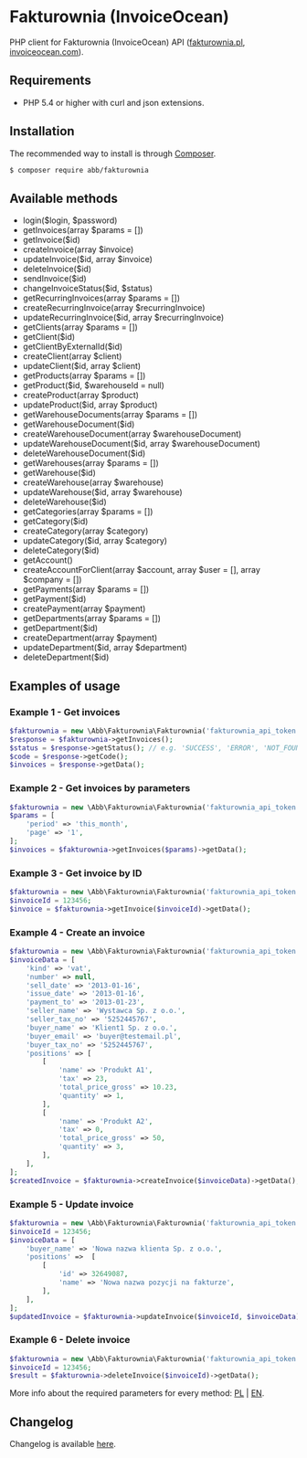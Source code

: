 # Fakturownia (InvoiceOcean)
PHP client for Fakturownia (InvoiceOcean) API ([fakturownia.pl](https://fakturownia.pl), [invoiceocean.com](https://invoiceocean.com)).

## Requirements
* PHP 5.4 or higher with curl and json extensions.

## Installation
The recommended way to install is through [Composer](http://getcomposer.org).

```bash
$ composer require abb/fakturownia
```

## Available methods

* login($login, $password)
* getInvoices(array $params = [])
* getInvoice($id)
* createInvoice(array $invoice)
* updateInvoice($id, array $invoice)
* deleteInvoice($id)
* sendInvoice($id)
* changeInvoiceStatus($id, $status)
* getRecurringInvoices(array $params = [])
* createRecurringInvoice(array $recurringInvoice)
* updateRecurringInvoice($id, array $recurringInvoice)
* getClients(array $params = [])
* getClient($id)
* getClientByExternalId($id)
* createClient(array $client)
* updateClient($id, array $client)
* getProducts(array $params = [])
* getProduct($id, $warehouseId = null)
* createProduct(array $product)
* updateProduct($id, array $product)
* getWarehouseDocuments(array $params = [])
* getWarehouseDocument($id)
* createWarehouseDocument(array $warehouseDocument)
* updateWarehouseDocument($id, array $warehouseDocument)
* deleteWarehouseDocument($id)
* getWarehouses(array $params = [])
* getWarehouse($id)
* createWarehouse(array $warehouse)
* updateWarehouse($id, array $warehouse)
* deleteWarehouse($id)
* getCategories(array $params = [])
* getCategory($id)
* createCategory(array $category)
* updateCategory($id, array $category)
* deleteCategory($id)
* getAccount()
* createAccountForClient(array $account, array $user = [], array $company = [])
* getPayments(array $params = [])
* getPayment($id)
* createPayment(array $payment)
* getDepartments(array $params = [])
* getDepartment($id)
* createDepartment(array $payment)
* updateDepartment($id, array $department)
* deleteDepartment($id)

## Examples of usage

### Example 1 - Get invoices

```php
$fakturownia = new \Abb\Fakturownia\Fakturownia('fakturownia_api_token');
$response = $fakturownia->getInvoices();
$status = $response->getStatus(); // e.g. 'SUCCESS', 'ERROR', 'NOT_FOUND'
$code = $response->getCode();
$invoices = $response->getData();
```

### Example 2 - Get invoices by parameters

```php
$fakturownia = new \Abb\Fakturownia\Fakturownia('fakturownia_api_token');
$params = [
    'period' => 'this_month',
    'page' => '1',
];
$invoices = $fakturownia->getInvoices($params)->getData();
```

### Example 3 - Get invoice by ID

```php
$fakturownia = new \Abb\Fakturownia\Fakturownia('fakturownia_api_token');
$invoiceId = 123456;
$invoice = $fakturownia->getInvoice($invoiceId)->getData();
```

### Example 4 - Create an invoice

```php
$fakturownia = new \Abb\Fakturownia\Fakturownia('fakturownia_api_token');
$invoiceData = [
    'kind' => 'vat',
    'number' => null,
    'sell_date' => '2013-01-16',
    'issue_date' => '2013-01-16',
    'payment_to' => '2013-01-23',
    'seller_name' => 'Wystawca Sp. z o.o.',
    'seller_tax_no' => '5252445767',
    'buyer_name' => 'Klient1 Sp. z o.o.',
    'buyer_email' => 'buyer@testemail.pl',
    'buyer_tax_no' => '5252445767',
    'positions' => [
        [
            'name' => 'Produkt A1',
            'tax' => 23,
            'total_price_gross' => 10.23,
            'quantity' => 1,
        ],
        [
            'name' => 'Produkt A2',
            'tax' => 0,
            'total_price_gross' => 50,
            'quantity' => 3,
        ],
    ],
];
$createdInvoice = $fakturownia->createInvoice($invoiceData)->getData();
```

### Example 5 - Update invoice

```php
$fakturownia = new \Abb\Fakturownia\Fakturownia('fakturownia_api_token');
$invoiceId = 123456;
$invoiceData = [
    'buyer_name' => 'Nowa nazwa klienta Sp. z o.o.',
    'positions' =>  [
        [
            'id' => 32649087,
            'name' => 'Nowa nazwa pozycji na fakturze',
        ],
    ],
];
$updatedInvoice = $fakturownia->updateInvoice($invoiceId, $invoiceData)->getData();
```

### Example 6 - Delete invoice

```php
$fakturownia = new \Abb\Fakturownia\Fakturownia('fakturownia_api_token');
$invoiceId = 123456;
$result = $fakturownia->deleteInvoice($invoiceId)->getData();
```

More info about the required parameters for every method: [PL](https://app.fakturownia.pl/api) | [EN](http://app.invoiceocean.com/api).

## Changelog

Changelog is available [here](CHANGELOG.md).
